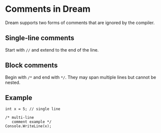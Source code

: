 # Comments in Dream

Dream supports two forms of comments that are ignored by the compiler.

## Single-line comments

Start with `//` and extend to the end of the line.

## Block comments

Begin with `/*` and end with `*/`. They may span multiple lines but cannot be nested.

## Example

```dream
int x = 5; // single line

/* multi-line
   comment example */
Console.WriteLine(x);
```
